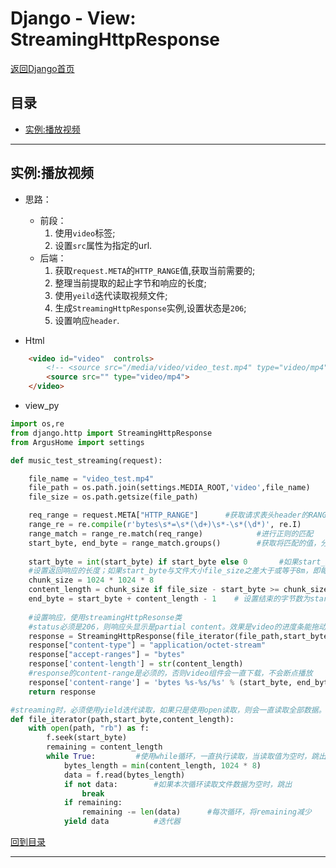 # Django - View: StreamingHttpResponse

[返回Django首页](../django_index.md)

## 目录

- [实例:播放视频](#实例播放视频)

***

## 实例:播放视频

- 思路：
  - 前段：
    1. 使用`video`标签;
    2. 设置`src`属性为指定的url.
  - 后端：
    1. 获取`request.META`的`HTTP_RANGE`值,获取当前需要的;
    2. 整理当前提取的起止字节和响应的长度;
    3. 使用`yeild`迭代读取视频文件;
    4. 生成`StreamingHttpResponse`实例,设置状态是`206`;
    5. 设置响应`header`.

- Html

```html
    <video id="video"  controls>
        <!-- <source src="/media/video/video_test.mp4" type="video/mp4"> -->
        <source src="" type="video/mp4">
    </video>
```

- view_py

```python
import os,re
from django.http import StreamingHttpResponse
from ArgusHome import settings

def music_test_streaming(request):

    file_name = "video_test.mp4"
    file_path = os.path.join(settings.MEDIA_ROOT,'video',file_name)
    file_size = os.path.getsize(file_path)

    req_range = request.META["HTTP_RANGE"]      #获取请求表头header的RANGE,通常是"bytes=0-"
    range_re = re.compile(r'bytes\s*=\s*(\d+)\s*-\s*(\d*)', re.I)       #创建正则规则
    range_match = range_re.match(req_range)            #进行正则的匹配
    start_byte, end_byte = range_match.groups()        #获取将匹配的值，分别是请求的开始和结束字节
    
    start_byte = int(start_byte) if start_byte else 0       #如果start_byte不为空，则等于该值的整数类型;如果是空，即第一次请求,则为0
    #设置返回响应的长度；如果start_byte与文件大小file_size之差大于或等于8m，即每片响应体最大体积，则取值为8m; 否则取值为他们的差
    chunk_size = 1024 * 1024 * 8
    content_length = chunk_size if file_size - start_byte >= chunk_size else file_size - start_byte
    end_byte = start_byte + content_length - 1    # 设置结束的字节数为start_byte + content_length 
    
    #设置响应，使用streamingHttpResonse类
    #status必须是206，则响应头显示是partial content。效果是video的进度条能拖动。如果是默认值200，则进度条不能拖动
    response = StreamingHttpResponse(file_iterator(file_path,start_byte,content_length),status=206)
    response["content-type"] = "application/octet-stream"
    response["accept-ranges"] = "bytes"
    response['content-length'] = str(content_length)
    #response的content-range是必须的，否则video组件会一直下载，不会断点播放
    response['content-range'] = 'bytes %s-%s/%s' % (start_byte, end_byte, file_size)
    return response

#streaming时，必须使用yield迭代读取，如果只是使用open读取，则会一直读取全部数据。
def file_iterator(path,start_byte,content_length):
    with open(path, "rb") as f:
        f.seek(start_byte)
        remaining = content_length
        while True:         #使用while循环，一直执行读取，当读取值为空时，跳出break
            bytes_length = min(content_length, 1024 * 8)
            data = f.read(bytes_length)
            if not data:        #如果本次循环读取文件数据为空时，跳出
                break
            if remaining:
                remaining -= len(data)      #每次循环，将remaining减少
            yield data          #迭代器


```

[回到目录](#目录)

***

